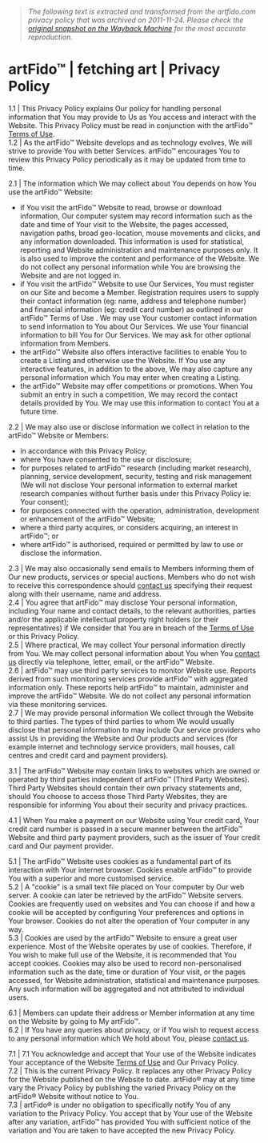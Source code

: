 > *The following text is extracted and transformed from the artfido.com privacy policy that was archived on 2011-11-24. Please check the [original snapshot on the Wayback Machine](https://web.archive.org/web/20111124111921id_/http%3A//www.artfido.com/privacy-policy.php) for the most accurate reproduction.*

# artFido™ | fetching art | Privacy Policy

1.1 | This Privacy Policy explains Our policy for handling personal information that You may provide to Us as You access and interact with the Website. This Privacy Policy must be read in conjunction with the artFido™ [Terms of Use](https://web.archive.org/web/20111124111921id_/http%3A//www.artfido.com/terms-use.php).  
1.2 | As the artFido™ Website develops and as technology evolves, We will strive to provide You with better Services. artFido™ encourages You to review this Privacy Policy periodically as it may be updated from time to time.  
  
2.1 | The information which We may collect about You depends on how You use the artFido™ Website: 

  * if You visit the artFido™ Website to read, browse or download information, Our computer system may record information such as the date and time of Your visit to the Website, the pages accessed, navigation paths, broad geo-location, mouse movements and clicks, and any information downloaded. This information is used for statistical, reporting and Website administration and maintenance purposes only. It is also used to improve the content and performance of the Website. We do not collect any personal information while You are browsing the Website and are not logged in.
  * if You visit the artFido™ Website to use Our Services, You must register on our Site and become a Member. Registration requires users to supply their contact information (eg: name, address and telephone number) and financial information (eg: credit card number) as outlined in our artFido™ Terms of Use . We may use Your customer contact information to send information to You about Our Services. We use Your financial information to bill You for Our Services. We may ask for other optional information from Members.
  * the artFido™ Website also offers interactive facilities to enable You to create a Listing and otherwise use the Website. If You use any interactive features, in addition to the above, We may also capture any personal information which You may enter when creating a Listing.
  * the artFido™ Website may offer competitions or promotions. When You submit an entry in such a competition, We may record the contact details provided by You. We may use this information to contact You at a future time.

  
2.2 | We may also use or disclose information we collect in relation to the artFido™ Website or Members: 

  * in accordance with this Privacy Policy;
  * where You have consented to the use or disclosure;
  * for purposes related to artFido™ research (including market research), planning, service development, security, testing and risk management (We will not disclose Your personal information to external market research companies without further basis under this Privacy Policy ie: Your consent);
  * for purposes connected with the operation, administration, development or enhancement of the artFido™ Website;
  * where a third party acquires, or considers acquiring, an interest in artFido™; or
  * where artFido™ is authorised, required or permitted by law to use or disclose the information. 

  
2.3 | We may also occasionally send emails to Members informing them of Our new products, services or special auctions. Members who do not wish to receive this correspondence should [contact us](https://web.archive.org/web/20111124111921id_/http%3A//www.artfido.com/contact-us.php) specifying their request along with their username, name and address.  
2.4 | You agree that artFido™ may disclose Your personal information, including Your name and contact details, to the relevant authorities, parties and/or the applicable intellectual property right holders (or their representatives) if We consider that You are in breach of the [Terms of Use](https://web.archive.org/web/20111124111921id_/http%3A//www.artfido.com/terms-use.php) or this Privacy Policy.  
2.5 | Where practical, We may collect Your personal information directly from You. We may collect personal information about You when You [contact us](https://web.archive.org/web/20111124111921id_/http%3A//www.artfido.com/contact-us.php) directly via telephone, letter, email, or the artFido™ Website.  
2.6 | artFido™ may use third party services to monitor Website use. Reports derived from such monitoring services provide artFido™ with aggregated information only. These reports help artFido™ to maintain, administer and improve the artFido™ Website. We do not collect any personal information via these monitoring services.  
2.7 | We may provide personal information We collect through the Website to third parties. The types of third parties to whom We would usually disclose that personal information to may include Our service providers who assist Us in providing the Website and Our products and services (for example internet and technology service providers, mail houses, call centres and credit card and payment providers).  
  
3.1 | The artFido™ Website may contain links to websites which are owned or operated by third parties independent of artFido™ (Third Party Websites). Third Party Websites should contain their own privacy statements and, should You choose to access those Third Party Websites, they are responsible for informing You about their security and privacy practices.  
  
4.1 | When You make a payment on our Website using Your credit card, Your credit card number is passed in a secure manner between the artFido™ Website and third party payment providers, such as the issuer of Your credit card and Our payment provider.  
  
5.1 | The artFido™ Website uses cookies as a fundamental part of its interaction with Your internet browser. Cookies enable artFido™ to provide You with a superior and more customised service.  
5.2 | A "cookie" is a small text file placed on Your computer by Our web server. A cookie can later be retrieved by the artFido™ Website servers. Cookies are frequently used on websites and You can choose if and how a cookie will be accepted by configuring Your preferences and options in Your browser. Cookies do not alter the operation of Your computer in any way.  
5.3 | Cookies are used by the artFido™ Website to ensure a great user experience. Most of the Website operates by use of cookies. Therefore, if You wish to make full use of the Website, it is recommended that You accept cookies. Cookies may also be used to record non-personalised information such as the date, time or duration of Your visit, or the pages accessed, for Website administration, statistical and maintenance purposes. Any such information will be aggregated and not attributed to individual users.  
  
6.1 | Members can update their address or Member information at any time on the Website by going to My artFido™.  
6.2 | If You have any queries about privacy, or if You wish to request access to any personal information which We hold about You, please [contact us](https://web.archive.org/web/20111124111921id_/http%3A//www.artfido.com/contact-us.php).  
  
7.1 | 7.1 You acknowledge and accept that Your use of the Website indicates Your acceptance of the Website [Terms of Use](https://web.archive.org/web/20111124111921id_/http%3A//www.artfido.com/terms-use.php) and Our Privacy Policy.  
7.2 | This is the current Privacy Policy. It replaces any other Privacy Policy for the Website published on the Website to date. artFido® may at any time vary the Privacy Policy by publishing the varied Privacy Policy on the artFido® Website without notice to You.  
7.3 | artFido® is under no obligation to specifically notify You of any variation to the Privacy Policy. You accept that by Your use of the Website after any variation, artFido™ has provided You with sufficient notice of the variation and You are taken to have accepted the new Privacy Policy.
